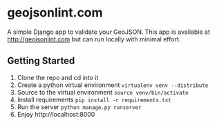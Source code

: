 # geojsonlint.com

A simple Django app to validate your GeoJSON. This app is available at http://geojsonlint.com but can run locally with minimal effort.
## Getting Started

1. Clone the repo and cd into it
2. Create a python virtual environment `virtualenv venv --distribute`
3. Source to the virtual environment `source venv/bin/activate`
4. Install requirements `pip install -r requirements.txt`
5. Run the server `python manage.py runserver`
6. Enjoy http://localhost:8000